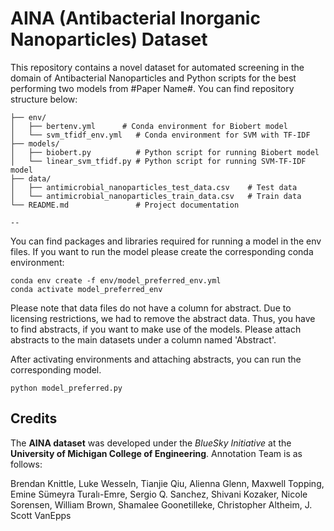 # AINA (Antibacterial Inorganic Nanoparticles) Dataset

This repository contains a novel dataset for automated screening in the domain of Antibacterial Nanoparticles and Python scripts for the best performing two models from #Paper Name#. You can find repository structure below:
```
├── env/
│   ├── bertenv.yml      # Conda environment for Biobert model
│   └── svm_tfidf_env.yml   # Conda environment for SVM with TF-IDF
├── models/
│   ├── biobert.py          # Python script for running Biobert model
│   └── linear_svm_tfidf.py # Python script for running SVM-TF-IDF model
├── data/
│   ├── antimicrobial_nanoparticles_test_data.csv    # Test data
│   └── antimicrobial_nanoparticles_train_data.csv   # Train data
└── README.md               # Project documentation

--
```
You can find packages and libraries required for running a model in the env files. If you want to run the model please create the corresponding conda environment:
```
conda env create -f env/model_preferred_env.yml
conda activate model_preferred_env
```
Please note that data files do not have a column for abstract. Due to licensing restrictions, we had to remove the abstract data. Thus, you have to find abstracts, if you want to make use of the models. Please attach abstracts to the main datasets under a column named 'Abstract'.

After activating environments and attaching abstracts, you can run the corresponding model. 
```
python model_preferred.py
```

## Credits

The **AINA dataset** was developed under the *BlueSky Initiative* at the **University of Michigan College of Engineering**. Annotation Team is as follows:

Brendan Knittle, Luke Wesseln, Tianjie Qiu, Alienna Glenn, Maxwell Topping, Emine Sümeyra Turalı-Emre, Sergio Q. Sanchez, Shivani Kozaker, Nicole Sorensen, William Brown, Shamalee Goonetilleke, Christopher Altheim, J. Scott VanEpps





